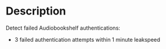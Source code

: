 # Description

Detect failed Audiobookshelf authentications:

- 3 failed authentication attempts within 1 minute leakspeed
